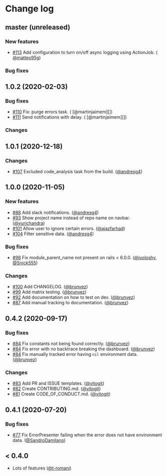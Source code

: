 # Change log

## master (unreleased)

### New features

- [#113](https://github.com/rootstrap/exception_hunter/pull/113) Add configuration to turn on/off async logging using ActionJob. (
  [@matteo95g][])

### Bug fixes

## 1.0.2 (2020-02-03)

### Bug fixes

- [#110](https://github.com/rootstrap/exception_hunter/pull/110) Fix: purge errors task. (
  [@martinjaimem][])
- [#111](https://github.com/rootstrap/exception_hunter/pull/111) Send notifications with delay. (
  [@martinjaimem][])

### Changes

## 1.0.1 (2020-12-18)

### Changes

- [#107](https://github.com/rootstrap/exception_hunter/pull/107) Excluded code_analysis task from the build. ([@andresg4][])

## 1.0.0 (2020-11-05)

### New features

- [#88](https://github.com/rootstrap/exception_hunter/pull/88) Add slack notifications. ([@andresg4][])
- [#93](https://github.com/rootstrap/exception_hunter/pull/93) Show project name instead of repo name on navbar. ([@yurichandra][])
- [#101](https://github.com/rootstrap/exception_hunter/pull/101) Allow user to ignore certain errors. ([@ajazfarhad][])
- [#104](https://github.com/rootstrap/exception_hunter/pull/104) Filter sensitive data. ([@andresg4][])

### Bug fixes

- [#98](https://github.com/rootstrap/exception_hunter/pull/98) Fix module_parent_name not present on rails < 6.0.0. ([@ivoloshy][], [@Snick555][])

### Changes

- [#100](https://github.com/rootstrap/exception_hunter/pull/100) Add CHANGELOG. ([@brunvez][])
- [#99](https://github.com/rootstrap/exception_hunter/pull/99) Add matrix testing. ([@brunvez][])
- [#92](https://github.com/rootstrap/exception_hunter/pull/92) Add documentation on how to test on dev. ([@brunvez][])
- [#87](https://github.com/rootstrap/exception_hunter/pull/87) Add manual tracking to documentation. ([@brunvez][])

## 0.4.2 (2020-09-17)

### Bug fixes

- [#84](https://github.com/rootstrap/exception_hunter/pull/84) Fix constants not being found correctly. ([@brunvez][])
- [#84](https://github.com/rootstrap/exception_hunter/pull/84) Fix error with no backtrace breaking the dashboard. ([@brunvez][])
- [#84](https://github.com/rootstrap/exception_hunter/pull/84) Fix manually tracked error having `nil` environment data. ([@brunvez][])

### Changes

- [#83](https://github.com/rootstrap/exception_hunter/pull/83) Add PR and ISSUE templates. ([@vitogit][])
- [#82](https://github.com/rootstrap/exception_hunter/pull/82) Create CONTRIBUTING.md. ([@vitogit][])
- [#81](https://github.com/rootstrap/exception_hunter/pull/81) Create CODE_OF_CONDUCT.md. ([@vitogit][])

## 0.4.1 (2020-07-20)

### Bug fixes

- [#77](https://github.com/rootstrap/exception_hunter/pull/77) Fix ErrorPresenter failing when the error does not have environment data. ([@SandroDamilano][])

## < 0.4.0

- Lots of features ([@t-romani][])

[@brunvez]: https://github.com/brunvez
[@andresg4]: https://github.com/andresg4
[@ivoloshy]: https://github.com/ivoloshy
[@matteo95g]: https://github.com/matteo95g
[@sandrodamilano]: https://github.com/SandroDamilano
[@snick555]: https://github.com/Snick555
[@t-romani]: https://github.com/t-romani
[@vitogit]: https://github.com/vitogit
[@yurichandra]: https://github.com/yurichandra
[@ajazfarhad]: https://github.com/ajazfarhad
